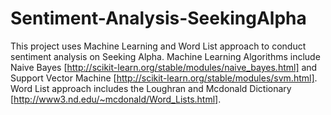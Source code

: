 # Sentiment-Analysis-SeekingAlpha
This project uses Machine Learning and Word List approach to conduct sentiment analysis on Seeking Alpha.
Machine Learning Algorithms include Naive Bayes [http://scikit-learn.org/stable/modules/naive_bayes.html] and Support Vector Machine [http://scikit-learn.org/stable/modules/svm.html].
Word List approach includes the Loughran and Mcdonald Dictionary [http://www3.nd.edu/~mcdonald/Word_Lists.html].
